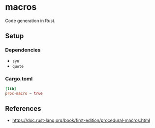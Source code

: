 # macros
Code generation in Rust.

## Setup
### Dependencies
- `syn`
- `quote`

### Cargo.toml
```toml
[lib]
proc-macro = true
```

## References
- https://doc.rust-lang.org/book/first-edition/procedural-macros.html

